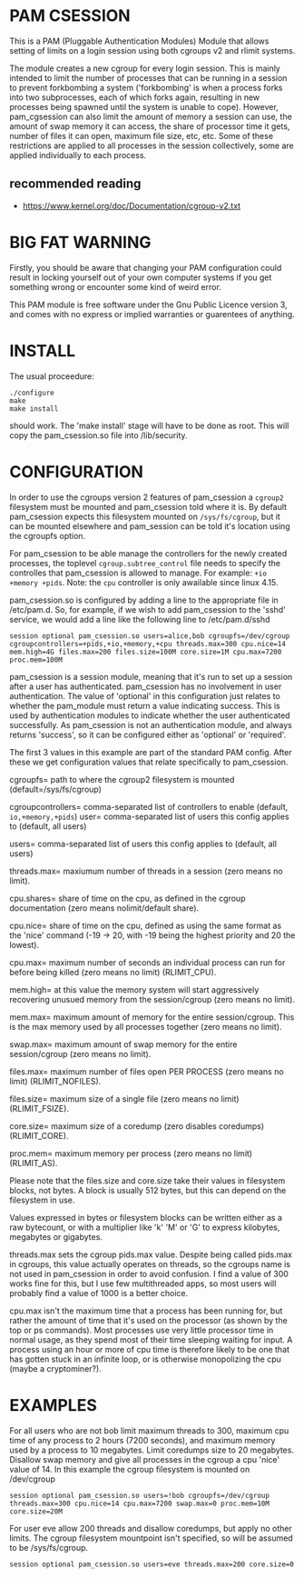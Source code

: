 # PAM CSESSION

This is a PAM (Pluggable Authentication Modules) Module that allows setting of limits on a login session using both cgroups v2 and rlimit systems.

The module creates a new cgroup for every login session. This is mainly intended to limit the number of processes that can be running in a session to prevent forkbombing a system ('forkbombing' is when a process forks into two subprocesses, each of which forks again, resulting in new processes being spawned until the system is unable to cope). However, pam_cgsession can also limit the amount of memory a session can use, the amount of swap memory it can access, the share of processor time it gets, number of files it can open, maximum file size, etc, etc. Some of these restrictions are applied to all processes in the session collectively, some are applied individually to each process.

## recommended reading
- https://www.kernel.org/doc/Documentation/cgroup-v2.txt

# BIG FAT WARNING

Firstly, you should be aware that changing your PAM configuration could result in locking yourself out of your own computer systems if you get something wrong or encounter some kind of weird error.

This PAM module is free software under the Gnu Public Licence version 3, and comes with no express or implied warranties or guarentees of anything.

# INSTALL

The usual proceedure:

```
./configure
make
make install
```

should work. The 'make install' stage will have to be done as root. This will copy the pam_csession.so file into /lib/security.



# CONFIGURATION

In order to use the cgroups version 2 features of pam_csession a `cgroup2` filesystem must be mounted and pam_csession told where it is. By default pam_csession expects this filesystem mounted on `/sys/fs/cgroup`, but it can be mounted elsewhere and pam_session can be told it's location using the cgroupfs option.

For pam_csession to be able manage the controllers for the newly created processes, the toplevel `cgroup.subtree_control` file needs to specify the controlles that pam_csession is allowed to manage. For example: `+io +memory +pids`. Note: the `cpu` controller is only awailable since linux 4.15.

pam_csession.so is configured by adding a line to the appropriate file in /etc/pam.d. So, for example, if we wish to add pam_csession to the 'sshd' service, we would add a line like the following line to /etc/pam.d/sshd

```
session optional pam_csession.so users=alice,bob cgroupfs=/dev/cgroup cgroupcontrollers=+pids,+io,+memory,+cpu threads.max=300 cpu.nice=14 mem.high=4G files.max=200 files.size=100M core.size=1M cpu.max=7200 proc.mem=100M
```

pam_csession is a session module, meaning that it's run to set up a session after a user has authenticated. pam_csession has no involvement in user authentication. The value of 'optional' in this configuration just relates to whether the pam_module must return a value indicating success. This is used by authentication modules to indicate whether the user authenticated successfully. As pam_csession is not an authentication module, and always returns 'success', so it can be configured either as 'optional' or 'required'.

The first 3 values in this example are part of the standard PAM config. After these we get configuration values that relate specifically to pam_csession.


cgroupfs=<path>      path to where the cgroup2 filesystem is mounted (default=/sys/fs/cgroup)

cgroupcontrollers=<controllers>    comma-separated list of controllers to enable (default, `io,+memory,+pids`)
user=<names>         comma-separated list of users this config applies to (default, all users)

users=<names>        comma-separated list of users this config applies to (default, all users)

threads.max=<value>  maxiumum number of threads in a session (zero means no limit).

cpu.shares=<value>   share of time on the cpu, as defined in the cgroup documentation (zero means nolimit/default share).

cpu.nice=<value>     share of time on the cpu, defined as using the same format as the 'nice' command (-19 -> 20, with -19 being the highest priority and 20 the lowest).

cpu.max=<seconds>    maximum number of seconds an individual process can run for before being killed (zero means no limit) (RLIMIT_CPU).

mem.high=<bytes>     at this value the memory system will start aggressively recovering unusued memory from the session/cgroup (zero means no limit).

mem.max=<bytes>       maximum amount of memory for the entire session/cgroup. This is the max memory used by all processes together (zero means no limit).

swap.max=<bytes>      maximum amount of swap memory for the entire session/cgroup (zero means no limit).

files.max=<value>     maximum number of files open PER PROCESS (zero means no limit) (RLIMIT_NOFILES).

files.size=<blocks>   maximum size of a single file (zero means no limit) (RLIMIT_FSIZE).

core.size=<blocks>    maximum size of a coredump (zero disables coredumps) (RLIMIT_CORE).

proc.mem=<bytes>      maximum memory per process (zero means no limit) (RLIMIT_AS).

Please note that the files.size and  core.size take their values in filesystem blocks, not bytes. A block is usually 512 bytes, but this can depend on the filesystem in use.

Values expressed in bytes or filesystem blocks can be written either as a raw bytecount, or with a multiplier like 'k' 'M' or 'G' to express kilobytes, megabytes or gigabytes.

threads.max sets the cgroup pids.max value. Despite being called pids.max in cgroups, this value actually operates on threads, so the cgroups name is not used in pam_csession in order to avoid confusion. I find a value of 300 works fine for this, but I use few multithreaded apps, so most users will probably find a value of 1000 is a better choice.

cpu.max isn't the maximum time that a process has been running for, but rather the amount of time that it's used on the processor (as shown by the top or ps commands). Most processes use very little processor time in normal usage, as they spend most of their time sleeping waiting for input. A process using an hour or more of cpu time is therefore likely to be one that has gotten stuck in an infinite loop, or is otherwise monopolizing the cpu (maybe a cryptominer?).

# EXAMPLES


For all users who are not bob limit maximum threads to 300, maximum cpu time of any process to 2 hours (7200 seconds), and maximum memory used by a process to 10 megabytes. Limit coredumps size to 20 megabytes. Disallow swap memory and give all processes in the cgroup a cpu 'nice' value of 14. In this example the cgroup filesystem is mounted on /dev/cgroup

```
session optional pam_csession.so users=!bob cgroupfs=/dev/cgroup threads.max=300 cpu.nice=14 cpu.max=7200 swap.max=0 proc.mem=10M core.size=20M
```

For user eve allow 200 threads and disallow coredumps, but apply no other limits. The cgroup filesystem mountpoint isn't specified, so will be assumed to be /sys/fs/cgroup.

```
session optional pam_csession.so users=eve threads.max=200 core.size=0
```
